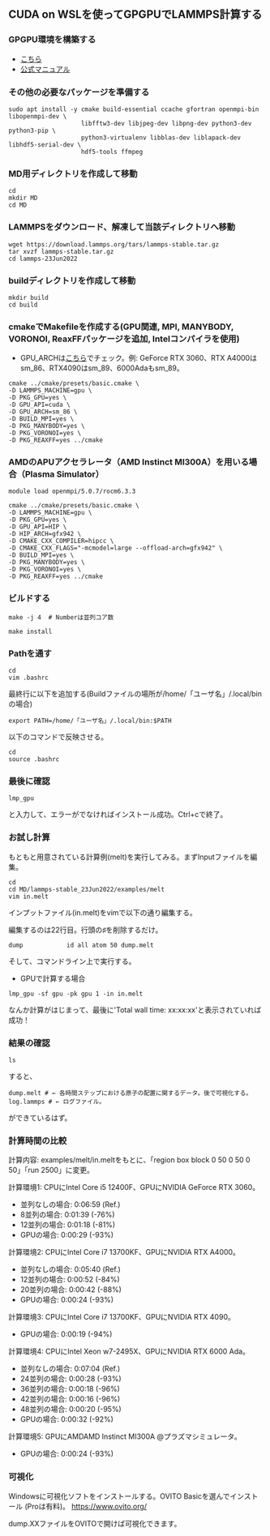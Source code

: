 ## CUDA on WSLを使ってGPGPUでLAMMPS計算する
### GPGPU環境を構築する
- [こちら](../../GPGPU/README.md)
- [公式マニュアル](https://docs.nvidia.com/cuda/wsl-user-guide/index.html#abstract)


### その他の必要なパッケージを準備する
```
sudo apt install -y cmake build-essential ccache gfortran openmpi-bin libopenmpi-dev \
                    libfftw3-dev libjpeg-dev libpng-dev python3-dev python3-pip \
                    python3-virtualenv libblas-dev liblapack-dev libhdf5-serial-dev \
                    hdf5-tools ffmpeg
```                    
### MD用ディレクトリを作成して移動
```
cd
mkdir MD
cd MD
```

### LAMMPSをダウンロード、解凍して当該ディレクトリへ移動
```
wget https://download.lammps.org/tars/lammps-stable.tar.gz
tar xvzf lammps-stable.tar.gz
cd lammps-23Jun2022
```

### buildディレクトリを作成して移動
```
mkdir build
cd build
```
### cmakeでMakefileを作成する(GPU関連, MPI, MANYBODY, VORONOI, ReaxFFパッケージを追加, Intelコンパイラを使用)
- GPU_ARCHは[こちら](https://qiita.com/k_ikasumipowder/items/1142dadba01b42ac6012)でチェック。例: GeForce RTX 3060、RTX A4000はsm_86、RTX4090はsm_89、6000Adaもsm_89。
```
cmake ../cmake/presets/basic.cmake \
-D LAMMPS_MACHINE=gpu \
-D PKG_GPU=yes \
-D GPU_API=cuda \
-D GPU_ARCH=sm_86 \
-D BUILD_MPI=yes \
-D PKG_MANYBODY=yes \
-D PKG_VORONOI=yes \
-D PKG_REAXFF=yes ../cmake
```
### AMDのAPUアクセラレータ（AMD Instinct MI300A）を用いる場合（Plasma Simulator）
```
module load openmpi/5.0.7/rocm6.3.3
```
```
cmake ../cmake/presets/basic.cmake \
-D LAMMPS_MACHINE=gpu \
-D PKG_GPU=yes \
-D GPU_API=HIP \
-D HIP_ARCH=gfx942 \
-D CMAKE_CXX_COMPILER=hipcc \
-D CMAKE_CXX_FLAGS="-mcmodel=large --offload-arch=gfx942" \
-D BUILD_MPI=yes \
-D PKG_MANYBODY=yes \
-D PKG_VORONOI=yes \
-D PKG_REAXFF=yes ../cmake
```

### ビルドする
```
make -j 4  # Numberは並列コア数
```
```
make install
```

### Pathを通す
```
cd
vim .bashrc
```
最終行に以下を追加する(Buildファイルの場所が/home/「ユーザ名」/.local/binの場合)
```
export PATH=/home/「ユーザ名」/.local/bin:$PATH
```
以下のコマンドで反映させる。
```
cd
source .bashrc
```

### 最後に確認
```
lmp_gpu
```
と入力して、エラーがでなければインストール成功。Ctrl+cで終了。

### お試し計算
もともと用意されている計算例(melt)を実行してみる。まずInputファイルを編集。
```
cd
cd MD/lammps-stable_23Jun2022/examples/melt
vim in.melt
```
インプットファイル(in.melt)をvimで以下の通り編集する。

編集するのは22行目。行頭の♯を削除するだけ。
```
dump            id all atom 50 dump.melt
```

そして、コマンドライン上で実行する。

- GPUで計算する場合
```
lmp_gpu -sf gpu -pk gpu 1 -in in.melt
```
なんか計算がはじまって、最後に'Total wall time: xx:xx:xx'と表示されていれば成功！

### 結果の確認
```
ls
```
すると、
```
dump.melt # ← 各時間ステップにおける原子の配置に関するデータ。後で可視化する。
log.lammps # ← ログファイル。
```
ができているはず。

### 計算時間の比較
計算内容: examples/melt/in.meltをもとに、「region box block 0 50 0 50 0 50」「run 2500」に変更。

計算環境1: CPUにIntel Core i5 12400F、GPUにNVIDIA GeForce RTX 3060。

- 並列なしの場合: 0:06:59 (Ref.)
- 8並列の場合: 0:01:39 (-76%)
- 12並列の場合: 0:01:18 (-81%)
- GPUの場合: 0:00:29 (-93%)

計算環境2: CPUにIntel Core i7 13700KF、GPUにNVIDIA RTX A4000。

- 並列なしの場合: 0:05:40 (Ref.)
- 12並列の場合: 0:00:52 (-84%)
- 20並列の場合: 0:00:42 (-88%)
- GPUの場合: 0:00:24 (-93%)

計算環境3: CPUにIntel Core i7 13700KF、GPUにNVIDIA RTX 4090。

- GPUの場合: 0:00:19 (-94%)

計算環境4: CPUにIntel Xeon w7-2495X、GPUにNVIDIA RTX 6000 Ada。

- 並列なしの場合: 0:07:04 (Ref.)
- 24並列の場合: 0:00:28 (-93%)
- 36並列の場合: 0:00:18 (-96%)
- 42並列の場合: 0:00:16 (-96%)
- 48並列の場合: 0:00:20 (-95%)
- GPUの場合: 0:00:32 (-92%)

計算環境5: GPUにAMDAMD Instinct MI300A @プラズマシミュレータ。

- GPUの場合: 0:00:24 (-93%)

### 可視化
Windowsに可視化ソフトをインストールする。OVITO Basicを選んでインストール (Proは有料)。
https://www.ovito.org/


dump.XXファイルをOVITOで開けば可視化できます。
